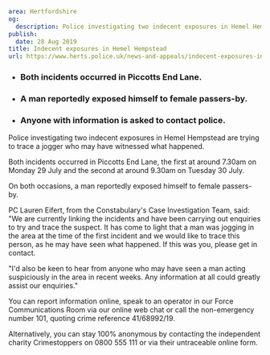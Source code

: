 ```yaml
area: Hertfordshire
og:
  description: Police investigating two indecent exposures in Hemel Hempstead are trying to trace a jogger who may have witnessed what happened.
publish:
  date: 28 Aug 2019
title: Indecent exposures in Hemel Hempstead
url: https://www.herts.police.uk/news-and-appeals/indecent-exposures-in-hemel-hempstead-0681
```

* ### Both incidents occurred in Piccotts End Lane.

 * ### A man reportedly exposed himself to female passers-by.

 * ### Anyone with information is asked to contact police.

Police investigating two indecent exposures in Hemel Hempstead are trying to trace a jogger who may have witnessed what happened.

Both incidents occurred in Piccotts End Lane, the first at around 7.30am on Monday 29 July and the second at around 9.30am on Tuesday 30 July.

On both occasions, a man reportedly exposed himself to female passers-by.

PC Lauren Eifert, from the Constabulary's Case Investigation Team, said: "We are currently linking the incidents and have been carrying out enquiries to try and trace the suspect. It has come to light that a man was jogging in the area at the time of the first incident and we would like to trace this person, as he may have seen what happened. If this was you, please get in contact.

"I'd also be keen to hear from anyone who may have seen a man acting suspiciously in the area in recent weeks. Any information at all could greatly assist our enquiries."

You can report information online, speak to an operator in our Force Communications Room via our online web chat or call the non-emergency number 101, quoting crime reference 41/68992/19.

Alternatively, you can stay 100% anonymous by contacting the independent charity Crimestoppers on 0800 555 111 or via their untraceable online form.
